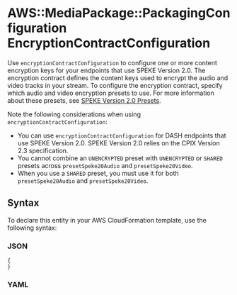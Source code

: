 # AWS::MediaPackage::PackagingConfiguration EncryptionContractConfiguration<a name="aws-properties-mediapackage-packagingconfiguration-encryptioncontractconfiguration"></a>

Use `encryptionContractConfiguration` to configure one or more content encryption keys for your endpoints that use SPEKE Version 2\.0\. The encryption contract defines the content keys used to encrypt the audio and video tracks in your stream\. To configure the encryption contract, specify which audio and video encryption presets to use\. For more information about these presets, see [SPEKE Version 2\.0 Presets](https://docs.aws.amazon.com/mediapackage/latest/ug/drm-content-speke-v2-presets.html)\.

Note the following considerations when using `encryptionContractConfiguration`:
+ You can use `encryptionContractConfiguration` for DASH endpoints that use SPEKE Version 2\.0\. SPEKE Version 2\.0 relies on the CPIX Version 2\.3 specification\.
+ You cannot combine an `UNENCRYPTED` preset with `UNENCRYPTED` or `SHARED` presets across `presetSpeke20Audio` and `presetSpeke20Video`\.
+ When you use a `SHARED` preset, you must use it for both `presetSpeke20Audio` and `presetSpeke20Video`\.

## Syntax<a name="aws-properties-mediapackage-packagingconfiguration-encryptioncontractconfiguration-syntax"></a>

To declare this entity in your AWS CloudFormation template, use the following syntax:

### JSON<a name="aws-properties-mediapackage-packagingconfiguration-encryptioncontractconfiguration-syntax.json"></a>

```
{
}
```

### YAML<a name="aws-properties-mediapackage-packagingconfiguration-encryptioncontractconfiguration-syntax.yaml"></a>

```
```